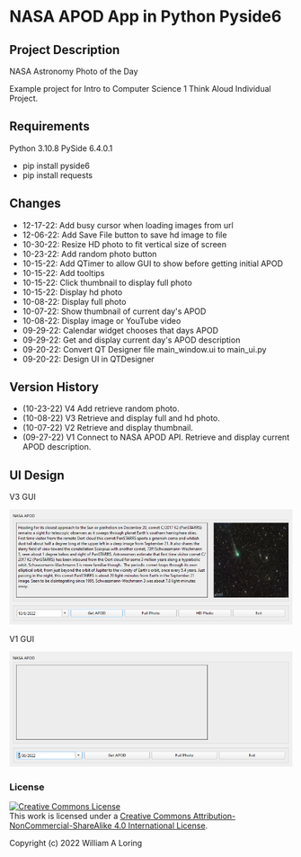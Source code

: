 # NASA APOD App in Python Pyside6
## Project Description
NASA Astronomy Photo of the Day

Example project for Intro to Computer Science 1 Think Aloud Individual Project.

## Requirements
 Python 3.10.8
 PySide 6.4.0.1
 - pip install pyside6
 - pip install requests

## Changes
- 12-17-22: Add busy cursor when loading images from url
- 12-06-22: Add Save File button to save hd image to file
- 10-30-22: Resize HD photo to fit vertical size of screen
- 10-23-22: Add random photo button
- 10-15-22: Add QTimer to allow GUI to show before getting initial APOD
- 10-15-22: Add tooltips
- 10-15-22: Click thumbnail to display full photo
- 10-15-22: Display hd photo
- 10-08-22: Display full photo
- 10-07-22: Show thumbnail of current day's APOD
- 10-08-22: Display image or YouTube video
- 09-29-22: Calendar widget chooses that days APOD
- 09-29-22: Get and display current day's APOD description
- 09-20-22: Convert QT Designer file main_window.ui to main_ui.py
- 09-20-22: Design UI in QTDesigner 

## Version History
- (10-23-22) V4 Add retrieve random photo.
- (10-08-22) V3 Retrieve and display full and hd photo.
- (10-07-22) V2 Retrieve and display thumbnail.
- (09-27-22) V1 Connect to NASA APOD API. Retrieve and display current APOD description.

## UI Design
V3 GUI

![](/images/gui_design_3.png)

V1 GUI

![](/images/gui_design_1.png)

### License
<a rel="license" href="http://creativecommons.org/licenses/by-nc-sa/4.0/"><img alt="Creative Commons License" style="border-width:0" src="https://i.creativecommons.org/l/by-nc-sa/4.0/88x31.png" /></a><br />This work is licensed under a <a rel="license" href="http://creativecommons.org/licenses/by-nc-sa/4.0/">Creative Commons Attribution-NonCommercial-ShareAlike 4.0 International License</a>.

Copyright (c) 2022 William A Loring
